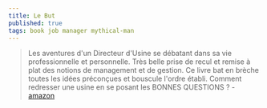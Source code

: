 ```yaml
---
title: Le But
published: true
tags: book job manager mythical-man
---
```

> Les aventures d'un Directeur d'Usine se débatant dans sa vie professionnelle et personnelle.
Très belle prise de recul et remise à plat des notions de management et de gestion.
Ce livre bat en brèche toutes les idées préconçues et bouscule l'ordre établi.
Comment redresser une usine en se posant les BONNES QUESTIONS ? - [amazon](https://www.amazon.fr/but-processus-progr%C3%A8s-permanent/dp/2124656414/)
